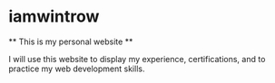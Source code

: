 # iamwintrow

** This is my personal website **

I will use this website to display my experience, certifications, and to practice my web development skills.